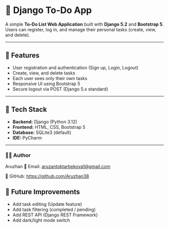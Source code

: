 # 📝 Django To-Do App

A simple **To-Do List Web Application** built with **Django 5.2** and **Bootstrap 5**.  
Users can register, log in, and manage their personal tasks (create, view, and delete).

---

## 🚀 Features
- User registration and authentication (Sign up, Login, Logout)
- Create, view, and delete tasks
- Each user sees only their own tasks
- Responsive UI using Bootstrap 5
- Secure logout via POST (Django 5.x standard)

---

## 🧠 Tech Stack
- **Backend:** Django (Python 3.12)
- **Frontend:** HTML, CSS, Bootstrap 5
- **Database:** SQLite3 (default)
- **IDE:** PyCharm

---
	
### 👩‍💻 Author

Aruzhan
📧 Email: aruzantoktarbekova1@gmail.com

💼 GitHub: https://github.com/Aruzhan38


## 🌱 Future Improvements
- Add task editing (Update feature)
- Add task filtering (completed / pending)
- Add REST API (Django REST Framework)
- Add dark/light mode switch

